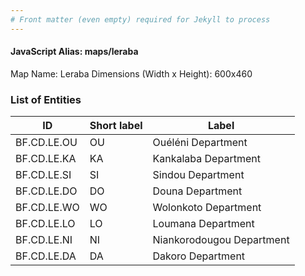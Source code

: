 ```yaml
---
# Front matter (even empty) required for Jekyll to process
---
```


#### JavaScript Alias: maps/leraba

Map Name: Leraba
Dimensions (Width x Height): 600x460

### List of Entities

ID | Short label | Label
---|---|---|
BF.CD.LE.OU|OU|Ouéléni Department
BF.CD.LE.KA|KA|Kankalaba Department
BF.CD.LE.SI|SI|Sindou Department
BF.CD.LE.DO|DO|Douna Department
BF.CD.LE.WO|WO|Wolonkoto Department
BF.CD.LE.LO|LO|Loumana Department
BF.CD.LE.NI|NI|Niankorodougou Department
BF.CD.LE.DA|DA|Dakoro Department
